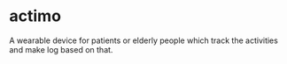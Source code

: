 # actimo
A wearable device for patients or elderly people which track the activities and make log based on that.
